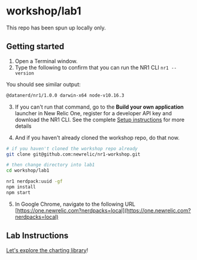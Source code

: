 # workshop/lab1

This repo has been spun up locally only.

## Getting started

1. Open a Terminal window.
2. Type the following to confirm that you can run the NR1 CLI `nr1 --version`

You should see similar output:

```bash
@datanerd/nr1/1.0.0 darwin-x64 node-v10.16.3
```

3. If you can't run that command, go to the **Build your own application** launcher in New Relic One, register for a developer API key and download the NR1 CLI. See the complete [Setup instructions](../SETUP.md) for more details

4. And if you haven't already cloned the workshop repo, do that now.

```bash
# if you haven't cloned the workshop repo already
git clone git@github.com:newrelic/nr1-workshop.git

# then change directory into lab1
cd workshop/lab1

nr1 nerdpack:uuid -gf
npm install
npm start
```

5. In Google Chrome, navigate to the following URL [https://one.newrelic.com?nerdpacks=local](https://one.newrelic.com?nerdpacks=local)

## Lab Instructions

[Let's explore the charting library](INSTRUCTIONS.md)!